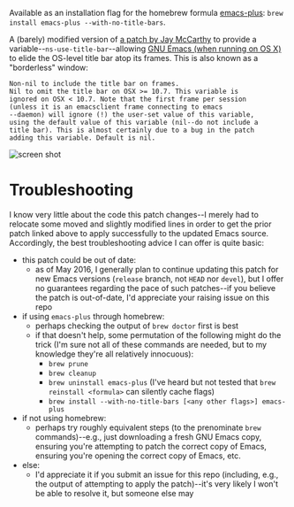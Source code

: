 Available as an installation flag for the homebrew formula [emacs-plus](https://github.com/d12frosted/homebrew-emacs-plus): `brew install emacs-plus --with-no-title-bars`.

A (barely) modified version of [a patch by Jay McCarthy](https://lists.gnu.org/archive/html/bug-gnu-emacs/2016-10/msg00003.html) to provide a variable--`ns-use-title-bar`--allowing [GNU Emacs (when running on OS X)](https://github.com/braham-snyder/homebrew-emacs-plus) to elide the OS-level title bar atop its frames. This is also known as a "borderless" window:


```
Non-nil to include the title bar on frames.
Nil to omit the title bar on OSX >= 10.7. This variable is
ignored on OSX < 10.7. Note that the first frame per session
(unless it is an emacsclient frame connecting to emacs
--daemon) will ignore (!) the user-set value of this variable,
using the default value of this variable (nil--do not include a
title bar). This is almost certainly due to a bug in the patch
adding this variable. Default is nil.
```

![screen shot](https://i.imgur.com/cR57gkl.png)

# Troubleshooting

I know very little about the code this patch changes--I merely had to relocate some moved and slightly modified lines in order to get the prior patch linked above to apply successfully to the updated Emacs source. Accordingly, the best troubleshooting advice I can offer is quite basic:

* this patch could be out of date:
  * as of May 2016, I generally plan to continue updating this patch for new Emacs versions (`release` branch, not `HEAD` nor `devel`), but I offer no guarantees regarding the pace of such patches--if you believe the patch is out-of-date, I'd appreciate your raising issue on this repo
* if using `emacs-plus` through homebrew:
  * perhaps checking the output of `brew doctor` first is best
  * if that doesn't help, some permutation of the following might do the trick (I'm sure not all of these commands are needed, but to my knowledge they're all relatively innocuous):
    * `brew prune`
    * `brew cleanup`
    * `brew uninstall emacs-plus` (I've heard but not tested that `brew reinstall <formula>` can silently cache flags)
    * `brew install --with-no-title-bars [<any other flags>] emacs-plus`
* if not using homebrew:
  * perhaps try roughly equivalent steps (to the prenominate `brew` commands)--e.g., just downloading a fresh GNU Emacs copy, ensuring you're attempting to patch the correct copy of Emacs, ensuring you're opening the correct copy of Emacs, etc.
* else:
  * I'd appreciate it if you submit an issue for this repo (including, e.g., the output of attempting to apply the patch)--it's very likely I won't be able to resolve it, but someone else may
